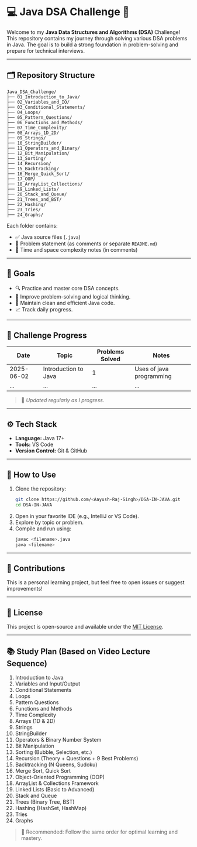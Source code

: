 
# 💻 Java DSA Challenge 🚀

Welcome to my **Java Data Structures and Algorithms (DSA)** Challenge! This repository contains my journey through solving various DSA problems in Java. The goal is to build a strong foundation in problem-solving and prepare for technical interviews.

---

## 🗂️ Repository Structure

```
Java_DSA_Challenge/
├── 01_Introduction_to_Java/
├── 02_Variables_and_IO/
├── 03_Conditional_Statements/
├── 04_Loops/
├── 05_Pattern_Questions/
├── 06_Functions_and_Methods/
├── 07_Time_Complexity/
├── 08_Arrays_1D_2D/
├── 09_Strings/
├── 10_StringBuilder/
├── 11_Operators_and_Binary/
├── 12_Bit_Manipulation/
├── 13_Sorting/
├── 14_Recursion/
├── 15_Backtracking/
├── 16_Merge_Quick_Sort/
├── 17_OOP/
├── 18_ArrayList_Collections/
├── 19_Linked_Lists/
├── 20_Stack_and_Queue/
├── 21_Trees_and_BST/
├── 22_Hashing/
├── 23_Tries/
├── 24_Graphs/

```

Each folder contains:
- ✅ Java source files (`.java`)
- 📄 Problem statement (as comments or separate `README.md`)
- 📌 Time and space complexity notes (in comments)

---

## 🎯 Goals

- 🔍 Practice and master core DSA concepts.
- 🧠 Improve problem-solving and logical thinking.
- 📝 Maintain clean and efficient Java code.
- 📈 Track daily progress.

---

## 📅 Challenge Progress

| Date | Topic | Problems Solved | Notes |
|------|-------|------------------|-------|
| 2025-06-02 | Introduction to Java | 1 | Uses of java programming|
| ... | ... | ... | ... |

> 📌 *Updated regularly as I progress.*

---

## ⚙️ Tech Stack

- **Language:** Java 17+
- **Tools:** VS Code 
- **Version Control:** Git & GitHub

---

## 🚀 How to Use

1. Clone the repository:
   ```bash
   git clone https://github.com/<Aayush-Raj-Singh>/DSA-IN-JAVA.git
   cd DSA-IN-JAVA
   ```
2. Open in your favorite IDE (e.g., IntelliJ or VS Code).
3. Explore by topic or problem.
4. Compile and run using:
   ```bash
   javac <filename>.java
   java <filename>
   ```

---

## 🤝 Contributions

This is a personal learning project, but feel free to open issues or suggest improvements!

---

## 📌 License

This project is open-source and available under the [MIT License](LICENSE).


---

## 📚 Study Plan (Based on Video Lecture Sequence)

1. Introduction to Java
2. Variables and Input/Output
3. Conditional Statements
4. Loops
5. Pattern Questions
6. Functions and Methods
7. Time Complexity
8. Arrays (1D & 2D)
9. Strings
10. StringBuilder
11. Operators & Binary Number System
12. Bit Manipulation
13. Sorting (Bubble, Selection, etc.)
14. Recursion (Theory + Questions + 9 Best Problems)
15. Backtracking (N Queens, Sudoku)
16. Merge Sort, Quick Sort
17. Object-Oriented Programming (OOP)
18. ArrayList & Collections Framework
19. Linked Lists (Basic to Advanced)
20. Stack and Queue
21. Trees (Binary Tree, BST)
22. Hashing (HashSet, HashMap)
23. Tries
24. Graphs

> 🎯 Recommended: Follow the same order for optimal learning and mastery.
